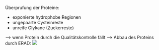 Überprufung der Proteine:
- exponierte hydrophobe Regionen 
- ungepaarte Cysteinreste
- unreife Glykane (Zuckerreste)

--> wenn Protein durch die Qualitätskontrolle fällt --> Abbau des Proteins durch ERAD:
![](Pasted%20image%2020240702142159.png)

